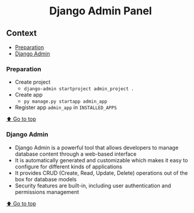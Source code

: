 <div align="center">
<h1>Django Admin Panel</h1>
</div>

## Context
- [Preparation](#preparation)
- [Django Admin](#django-admin)

### Preparation
- Create project 
    - `django-admin startproject admin_project .`
- Create app
    - `py manage.py startapp admin_app`
- Register app `admin_app` in `INSTALLED_APPS`

[⬆️ Go to top](#context)

### Django Admin
- Django Admin is a powerful tool that allows developers to manage database content through a web-based interface 
- It is automatically generated and customizable which makes it easy to configure for different kinds of applications 
- It provides CRUD (Create, Read, Update, Delete) operations out of the box for database models 
- Security features are built-in, including user authentication and permissions management 

[⬆️ Go to top](#context)